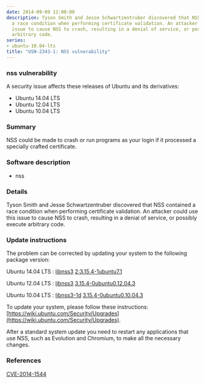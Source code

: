 ```yaml
---
date: 2014-09-09 12:00:00
description: Tyson Smith and Jesse Schwartzentruber discovered that NSS contained
  a race condition when performing certificate validation. An attacker could use this
  issue to cause NSS to crash, resulting in a denial of service, or possibly execute
  arbitrary code.
series:
- ubuntu-10.04-lts
title: "USN-2343-1: NSS vulnerability"
---
```


### nss vulnerability

A security issue affects these releases of Ubuntu and its derivatives:

* Ubuntu 14.04 LTS
* Ubuntu 12.04 LTS
* Ubuntu 10.04 LTS

### Summary

NSS could be made to crash or run programs as your login if it processed a specially crafted certificate.

### Software description

* nss 

### Details

Tyson Smith and Jesse Schwartzentruber discovered that NSS contained a race condition when performing certificate validation. An attacker could use this issue to cause NSS to crash, resulting in a denial of service, or possibly execute arbitrary code. 

### Update instructions

The problem can be corrected by updating your system to the following package version:

Ubuntu 14.04 LTS
 : [libnss3](https://launchpad.net/ubuntu/+source/nss) <span> [2:3.15.4-1ubuntu7.1](https://launchpad.net/ubuntu/+source/nss/2:3.15.4-1ubuntu7.1) </span> 

Ubuntu 12.04 LTS
 : [libnss3](https://launchpad.net/ubuntu/+source/nss) <span> [3.15.4-0ubuntu0.12.04.3](https://launchpad.net/ubuntu/+source/nss/3.15.4-0ubuntu0.12.04.3) </span> 

Ubuntu 10.04 LTS
 : [libnss3-1d](https://launchpad.net/ubuntu/+source/nss) <span> [3.15.4-0ubuntu0.10.04.3](https://launchpad.net/ubuntu/+source/nss/3.15.4-0ubuntu0.10.04.3) </span> 

To update your system, please follow these instructions: [https://wiki.ubuntu.com/Security/Upgrades](https://wiki.ubuntu.com/Security/Upgrades).

After a standard system update you need to restart any applications that use NSS, such as Evolution and Chromium, to make all the necessary changes. 

### References

 [CVE-2014-1544](http://people.ubuntu.com/~ubuntu-security/cve/CVE-2014-1544)
